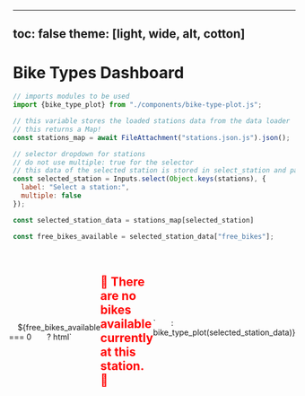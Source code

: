 <!-- PROVIDED: This controls the theme of the page! [OPTIONAL] Feel free to change and play around with the theme to find one you like for this page! -->
<!-- HINT: Reference the documentation given in the instructions! -->
---
toc: false
theme: [light, wide, alt, cotton]
---



<!-- PROVIDED: Header/Page Title -->
# Bike Types Dashboard



<!-- PROVIDED Code: Imports the component used for this page's visualization. -->

```js
// imports modules to be used
import {bike_type_plot} from "./components/bike-type-plot.js";
```



<!-- CHALLENGE 4.1 -->
<!-- YOUR TURN: Add code to load the data from stations.json.js-->
<!-- HINT: Use a FileAttachment like we did in Lab 2: Observable Dashboard! -->
<!-- Imports the data from the stations data loader -->
```js
// this variable stores the loaded stations data from the data loader
// this returns a Map!
const stations_map = await FileAttachment("stations.json.js").json();
```


<!-- CHALLENGE 4.2 -->
<!-- YOUR TURN: Add code to create a dropdown/selector for all the stations in the network -->
<!-- HINT: Reference the documentation given in the instructions! -->
```js
// selector dropdown for stations
// do not use multiple: true for the selector
// this data of the selected station is stored in select_station and passed into bike-type-plot.js component for visualization!
const selected_station = Inputs.select(Object.keys(stations), {
  label: "Select a station:",
  multiple: false
});

```



<!-- PROVIDED code: Displays the visualization you made in bike-type-plot.js.-->
```js
const selected_station_data = stations_map[selected_station]
```

```js
const free_bikes_available = selected_station_data["free_bikes"];
```

<div class="grid grid-cols-1">
  <div class="card" style="display: flex; justify-content: center; align-items: center;">
  <!-- conditionally displays a message or a visualization depending on bike availability at selected station -->
    ${free_bikes_available === 0 
      ? html`<h2 style="color: red;"> 🚫 There are no bikes available currently at this station. 🚫</h2>`
      : bike_type_plot(selected_station_data)}

  </div>
</div>
